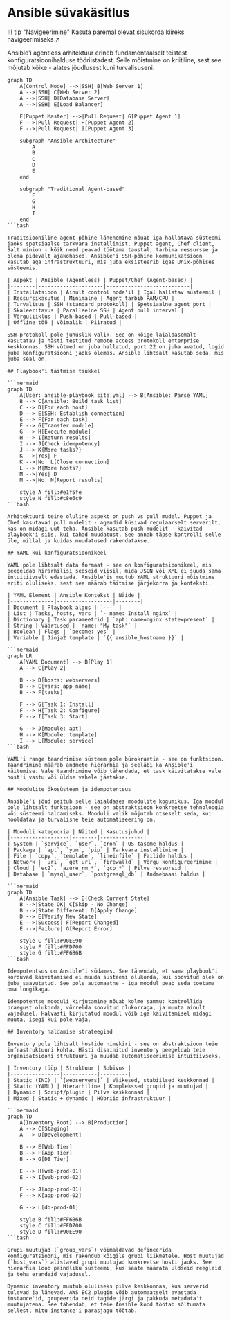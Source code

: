 # Ansible süvakäsitlus

!!! tip "Navigeerimine"
    Kasuta paremal olevat sisukorda kiireks navigeerimiseks ↗️

Ansible'i agentless arhitektuur erineb fundamentaalselt teistest konfiguratsioonihalduse tööriistadest. Selle mõistmine on kriitiline, sest see mõjutab kõike - alates jõudlusest kuni turvalisuseni.

```mermaid
graph TD
    A[Control Node] -->|SSH| B[Web Server 1]
    A -->|SSH| C[Web Server 2]
    A -->|SSH| D[Database Server]
    A -->|SSH| E[Load Balancer]
    
    F[Puppet Master] -->|Pull Request| G[Puppet Agent 1]
    F -->|Pull Request| H[Puppet Agent 2]
    F -->|Pull Request| I[Puppet Agent 3]
    
    subgraph "Ansible Architecture"
        A
        B
        C
        D
        E
    end
    
    subgraph "Traditional Agent-based"
        F
        G
        H
        I
    end
```bash

Traditsiooniline agent-põhine lähenemine nõuab iga hallatava süsteemi jaoks spetsiaalse tarkvara installimist. Puppet agent, Chef client, Salt minion - kõik need peavad töötama taustal, tarbima ressursse ja olema pidevalt ajakohased. Ansible'i SSH-põhine kommunikatsioon kasutab aga infrastruktuuri, mis juba eksisteerib igas Unix-põhises süsteemis.

| Aspekt | Ansible (Agentless) | Puppet/Chef (Agent-based) |
|--------|---------------------|---------------------------|
| Installatsioon | Ainult control node'il | Igal hallatav süsteemil |
| Ressursikasutus | Minimalne | Agent tarbib RAM/CPU |
| Turvalisus | SSH (standard protokoll) | Spetsiaalne agent port |
| Skaleeritavus | Paralleelne SSH | Agent pull interval |
| Võrguliiklus | Push-based | Pull-based |
| Offline töö | Võimalik | Piiratud |

SSH-protokoll pole juhuslik valik. See on kõige laialdasemalt kasutatav ja hästi testitud remote access protokoll enterprise keskkonnas. SSH võtmed on juba hallatud, port 22 on juba avatud, logid juba konfiguratsiooni jaoks olemas. Ansible lihtsalt kasutab seda, mis juba seal on.

## Playbook'i täitmise tsükkel

```mermaid
graph TD
    A[User: ansible-playbook site.yml] --> B[Ansible: Parse YAML]
    B --> C[Ansible: Build task list]
    C --> D[For each host]
    D --> E[SSH: Establish connection]
    E --> F[For each task]
    F --> G[Transfer module]
    G --> H[Execute module]
    H --> I[Return results]
    I --> J[Check idempotency]
    J --> K{More tasks?}
    K -->|Yes| F
    K -->|No| L[Close connection]
    L --> M{More hosts?}
    M -->|Yes| D
    M -->|No| N[Report results]
    
    style A fill:#e1f5fe
    style N fill:#c8e6c9
```bash

Arhitektuuri teine oluline aspekt on push vs pull mudel. Puppet ja Chef kasutavad pull mudelit - agendid küsivad regulaarselt serverilt, kas on midagi uut teha. Ansible kasutab push mudelit - käivitad playbook'i siis, kui tahad muudatust. See annab täpse kontrolli selle üle, millal ja kuidas muudatused rakendatakse.

## YAML kui konfiguratsioonikeel

YAML pole lihtsalt data formaat - see on konfiguratsioonikeel, mis peegeldab hirarhilisi seoseid viisil, mida JSON või XML ei suuda sama intuitiivselt edastada. Ansible'is muutub YAML struktuuri mõistmine eriti oluliseks, sest see määrab täitmise järjekorra ja konteksti.

| YAML Element | Ansible Kontekst | Näide |
|--------------|------------------|--------|
| Document | Playbook algus | `---` |
| List | Tasks, hosts, vars | `- name: Install nginx` |
| Dictionary | Task parameetrid | `apt: name=nginx state=present` |
| String | Väärtused | `name: "My task"` |
| Boolean | Flags | `become: yes` |
| Variable | Jinja2 template | `{{ ansible_hostname }}` |

```mermaid
graph LR
    A[YAML Document] --> B[Play 1]
    A --> C[Play 2]
    
    B --> D[hosts: webservers]
    B --> E[vars: app_name]
    B --> F[tasks]
    
    F --> G[Task 1: Install]
    F --> H[Task 2: Configure]
    F --> I[Task 3: Start]
    
    G --> J[Module: apt]
    H --> K[Module: template]
    I --> L[Module: service]
```bash

YAML'i range taandrimise süsteem pole bürokraatia - see on funktsioon. Taandrimine määrab andmete hierarhia ja seeläbi ka Ansible'i käitumise. Vale taandrimine võib tähendada, et task käivitatakse vale host'i vastu või üldse vahele jäetakse.

## Moodulite ökosüsteem ja idempotentsus

Ansible'i jõud peitub selle laialdases moodulite kogumikus. Iga moodul pole lihtsalt funktsioon - see on abstraktsioon konkreetse tehnoloogia või süsteemi haldamiseks. Mooduli valik mõjutab otseselt seda, kui hooldatav ja turvalisne teie automatiseering on.

| Mooduli kategooria | Näited | Kasutusjuhud |
|-------------------|--------|--------------|
| System | `service`, `user`, `cron` | OS taseme haldus |
| Package | `apt`, `yum`, `pip` | Tarkvara installimine |
| File | `copy`, `template`, `lineinfile` | Failide haldus |
| Network | `uri`, `get_url`, `firewalld` | Võrgu konfigureerimine |
| Cloud | `ec2`, `azure_rm_*`, `gcp_*` | Pilve ressursid |
| Database | `mysql_user`, `postgresql_db` | Andmebaasi haldus |

```mermaid
graph TD
    A[Ansible Task] --> B{Check Current State}
    B -->|State OK| C[Skip - No Change]
    B -->|State Different| D[Apply Change]
    D --> E[Verify New State]
    E -->|Success| F[Report Changed]
    E -->|Failure| G[Report Error]
    
    style C fill:#90EE90
    style F fill:#FFD700
    style G fill:#FF6B6B
```bash

Idempotentsus on Ansible'i südames. See tähendab, et sama playbook'i korduvad käivitamised ei muuda süsteemi olukorda, kui soovitud olek on juba saavutatud. See pole automaatne - iga moodul peab seda toetama oma loogikaga.

Idempotentse mooduli kirjutamine nõuab kolme sammu: kontrollida praegust olukorda, võrrelda soovitud olukorraga, ja muuta ainult vajadusel. Halvasti kirjutatud moodul võib iga käivitamisel midagi muuta, isegi kui pole vaja.

## Inventory haldamise strateegiad

Inventory pole lihtsalt hostide nimekiri - see on abstraktsioon teie infrastruktuuri kohta. Hästi disainitud inventory peegeldab teie organisatsiooni struktuuri ja muudab automatiseerimise intuitiivseks.

| Inventory tüüp | Struktuur | Sobivus |
|----------------|-----------|---------|
| Static (INI) | `[webservers]` | Väikesed, stabiilsed keskkonnad |
| Static (YAML) | Hierarhiline | Komplekssed grupid ja muutujad |
| Dynamic | Script/plugin | Pilve keskkonnad |
| Mixed | Static + dynamic | Hübriid infrastruktuur |

```mermaid
graph TD
    A[Inventory Root] --> B[Production]
    A --> C[Staging]
    A --> D[Development]
    
    B --> E[Web Tier]
    B --> F[App Tier]
    B --> G[DB Tier]
    
    E --> H[web-prod-01]
    E --> I[web-prod-02]
    
    F --> J[app-prod-01]
    F --> K[app-prod-02]
    
    G --> L[db-prod-01]
    
    style B fill:#FF6B6B
    style C fill:#FFD700
    style D fill:#90EE90
```bash

Grupi muutujad (`group_vars`) võimaldavad defineerida konfiguratsiooni, mis rakendub kõigile grupi liikmetele. Host muutujad (`host_vars`) alistavad grupi muutujad konkreetse hosti jaoks. See hierarhia loob paindliku süsteemi, kus saate määrata üldseid reegleid ja teha erandeid vajadusel.

Dynamic inventory muutub oluliseks pilve keskkonnas, kus serverid tulevad ja lähevad. AWS EC2 plugin võib automaatselt avastada instance'id, grupeerida neid tagide järgi ja pakkuda metadata't muutujatena. See tähendab, et teie Ansible kood töötab sõltumata sellest, mitu instance'i parasjagu töötab.
